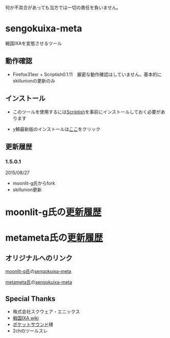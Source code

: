 何か不具合があっても当方では一切の責任を負いません。

sengokuixa-meta
===============

戦国IXAを変態させるツール

動作確認
--------

* Firefox31esr + Scriptish0.1.11　厳密な動作確認はしていません。基本的にskillunionの更新のみ

インストール
------------

* このツールを使用するには[Scriptish](https://addons.mozilla.org/ja/firefox/addon/scriptish/)を事前にインストールしておく必要があります

* y鯖最新版のインストールは[ここ](https://raw.githubusercontent.com/peach-junAi/sengokuixa-meta/master/sengokuixa-meta.user.js)をクリック

更新履歴
--------

### 1.5.0.1
2015/08/27
* moonlit-g氏からfork
* skillunion更新


# moonlit-g氏の[更新履歴](https://github.com/moonlit-g/sengokuixa-meta/wiki/Version-History)

# metameta氏の[更新履歴](https://github.com/metameta/sengokuixa-meta/wiki/Version-History)


オリジナルへのリンク
------------------------
[moonlit-g氏](http://github.com/moonlit-g)の[sengokuixa-meta](http://github.com/moonlit-g/sengokuixa-meta)

[metameta氏](https://github.com/metameta)の[sengokuixa-meta](https://github.com/metameta/sengokuixa-meta)

Special Thanks
--------------
* 株式会社スクウェア・エニックス
* [戦国IXA wiki](http://www.ixawiki.com/)
* [ポケットサウンド](http://pocket-se.info/)様
* 2chのツールスレ
